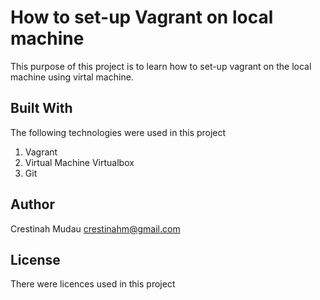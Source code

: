 # How to set-up Vagrant on local machine

This purpose of this project is to learn how to set-up vagrant on the local machine using virtal machine. 

## Built With
The following technologies were used in this project
1. Vagrant
2. Virtual Machine Virtualbox
3. Git

## Author
Crestinah Mudau
crestinahm@gmail.com

## License
There were licences used in this project
